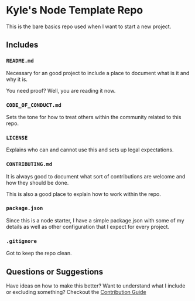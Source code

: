 # Kyle's Node Template Repo

This is the bare basics repo used when I want to start a new project.

## Includes

### `README.md`

Necessary for an good project to include a place to document what is it and why it is.

You need proof? Well, you are reading it now.

### `CODE_OF_CONDUCT.md`

Sets the tone for how to treat others within the community related to this repo.

### `LICENSE`

Explains who can and cannot use this and sets up legal expectations.

### `CONTRIBUTING.md`

It is always good to document what sort of contributions are welcome and how they should be done.

This is also a good place to explain how to work within the repo.

### `package.json`

Since this is a node starter, I have a simple package.json with some of my details as well as other configuration that I expect for every project.

### `.gitignore`

Got to keep the repo clean.

## Questions or Suggestions

Have ideas on how to make this better?
Want to understand what I include or excluding something?
Checkout the [Contribution Guide](./CONTRIBUTING/md)
